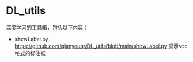 # DL_utils
深度学习的工具箱，包括以下内容：
* showLabel.py
https://github.com/qianyouqr/DL_utils/blob/main/showLabel.py
显示voc格式的标注框
